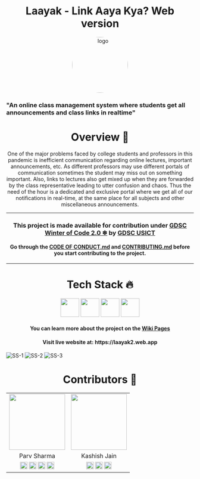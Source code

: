 <h1 align = center> Laayak - Link Aaya Kya? Web version</h1>
<p align="center">
  <a href="https://github.com/laayak/laayakApp">
    <img src="https://play-lh.googleusercontent.com/Z-R0WuGZVBgl31u41yx8P-u5TTf-1h8mn-VbXC65L-TAlsQDjIpxaBXjtxn7ENgA-rs=s180-rw" alt = "logo" height="150px" width="150px" style="border-radius: 50%">
  </a>
 
### "An online class management system where students get all announcements and class links in realtime"

<h1 align=center> Overview 🎇 </h1>
<p align="center">One of the major problems faced by college students and professors in this pandemic is inefficient communication regarding online lectures, important announcements, etc. As different professors may use different portals of communication sometimes the student may miss out on something important. Also, links to lectures also get mixed up when they are forwarded by the class representative leading to utter confusion and chaos. Thus the need of the hour is a dedicated and exclusive portal where we get all of our notifications in real-time, at the same place for all subjects and other miscellaneous announcements.
<hr height=1px>
<h3 align=center>This project is made available for contribution under <a href = "https://gdsc-woc.tech">GDSC Winter of Code 2.0 ❄</a> by <a href = "https://gdsc.community.dev/university-school-of-information-communication-technology-delhi/">GDSC USICT</a></h3>

 <h4 align=center>Go through the <a href = "https://github.com/LaayaK/LaayakApp/blob/master/CODE_OF_CONDUCT.md">CODE OF CONDUCT.md</a> and <a href = "https://github.com/LaayaK/LaayakApp/blob/master/CONTRIBUTING.md">CONTRIBUTING.md</a> before you start contributing to the project.</h4>
<hr>
<h1 align=center> Tech Stack 🔥 </h1>  
  <p align="center">
 <img src = "https://www.vectorlogo.zone/logos/reactjs/reactjs-ar21.svg"height = 50 px/> <img src="https://www.vectorlogo.zone/logos/firebase/firebase-ar21.svg" height= 50px/> <img src="https://www.vectorlogo.zone/logos/nodejs/nodejs-ar21.svg" height = 50 px/> <img src="https://www.vectorlogo.zone/logos/github/github-ar21.svg" height = 50 px/> 
  
<h4 align=center>You can learn more about the project on the <a href =  "https://github.com/LaayaK/LaayakApp/wiki">Wiki Pages</a></h4>

<h4 align=center>Visit live website at: https://laayak2.web.app</h4>

![SS-1](https://user-images.githubusercontent.com/55389276/140503010-14f6faed-923b-429f-8eb4-66ea36fe45cd.png)
![SS-2](https://user-images.githubusercontent.com/55389276/140503238-d4d81292-bfa3-45b2-8473-1a3f51ad8d03.png)
![SS-3](https://user-images.githubusercontent.com/55389276/140503071-b93ea170-7486-4a35-b505-4edfa165466f.png)


  <h1 align=center> Contributors 👏 </h1>
  <p align="center"><table align=center border = "0px">
  <tr>
  <td><img src = "https://avatars.githubusercontent.com/u/59911189?v=4" height = 150 width = 150></td> 
  <td><img src = "https://avatars.githubusercontent.com/u/55389276?v=4" height = 150 width = 150></td>
  </tr>
  <td align=center>Parv Sharma</td>
  <td align=center>Kashish Jain</td>
  </tr>
  <td align=center><a href = "https://www.linkedin.com/in/hareshnayak08"><img src = "https://www.vectorlogo.zone/logos/linkedin/linkedin-tile.svg" height = "20px" width = "20px"></a>  <a href = "https://www.twitter.com/HareshNayak19"><img src = "https://www.vectorlogo.zone/logos/twitter/twitter-tile.svg" height = "20px" width = "20px"></a>  <a href = "https://www.instagram.com/sketchharry01"><img src = "https://www.vectorlogo.zone/logos/instagram/instagram-icon.svg" height = "20px" width = "20px"></a>  <a href = "https://www.github.com/hareshnayak"><img src = "https://www.vectorlogo.zone/logos/github/github-tile.svg" height = "20px" width = "20px"></a></td>
  <td align=center><a target="_blank" href = "https://www.linkedin.com/in/Kashishjain04"><img src = "https://www.vectorlogo.zone/logos/linkedin/linkedin-tile.svg" height = "20px" width = "20px"></a>  <a href = "https://www.instagram.com/Kashish_jain04"><img src = "https://www.vectorlogo.zone/logos/instagram/instagram-icon.svg" height = "20px" width = "20px"></a>  <a href = "https://www.github.com/Kashishjain04"><img src = "https://www.vectorlogo.zone/logos/github/github-tile.svg" height = "20px" width = "20px"></a></td> 
  </tr>
  </table>
  





